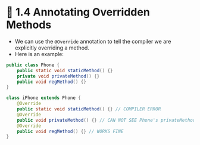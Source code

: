 <link href="../../styles.css" rel="stylesheet"></link>

# 🧠 1.4 Annotating Overridden Methods

* We can use the `@Override` annotation to tell the compiler we are explicitly overriding a method.
* Here is an example:
```java
public class Phone {
	public static void staticMethod() {}
	private void privateMethod() {}
	public void regMethod() {}
}

class iPhone extends Phone {
	@Override
	public static void staticMethod() {} // COMPILER ERROR
	@Override
	public void privateMethod() {} // CAN NOT SEE Phone's privateMethod
	@Override
	public void regMethod() {} // WORKS FINE
}
```

